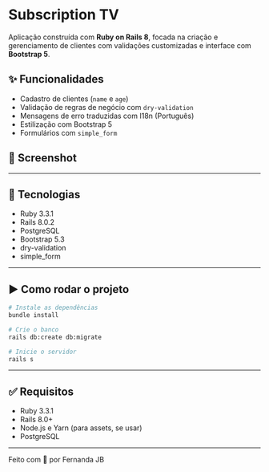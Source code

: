 # Subscription TV

Aplicação construída com **Ruby on Rails 8**, focada na criação e gerenciamento de clientes com validações customizadas e interface com **Bootstrap 5**.

## ✨ Funcionalidades

- Cadastro de clientes (`name` e `age`)
- Validação de regras de negócio com `dry-validation`
- Mensagens de erro traduzidas com I18n (Português)
- Estilização com Bootstrap 5
- Formulários com `simple_form`

## 📸 Screenshot


---

## 🚀 Tecnologias

- Ruby 3.3.1
- Rails 8.0.2
- PostgreSQL
- Bootstrap 5.3
- dry-validation
- simple_form

---

## ▶️ Como rodar o projeto

```bash
# Instale as dependências
bundle install

# Crie o banco
rails db:create db:migrate

# Inicie o servidor
rails s
```

---

## ✅ Requisitos

- Ruby 3.3.1
- Rails 8.0+
- Node.js e Yarn (para assets, se usar)
- PostgreSQL

---

Feito com 💛 por Fernanda JB